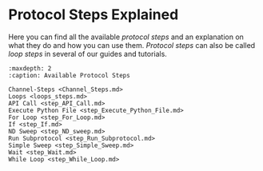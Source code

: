 # Protocol Steps Explained

Here you can find all the available *protocol steps* and an explanation on what they do and how you can use them. *Protocol steps* can also be called *loop steps* in several of our guides and tutorials.

```{toctree}
:maxdepth: 2
:caption: Available Protocol Steps

Channel-Steps <Channel_Steps.md>
Loops <loops_steps.md>
API Call <step_API_Call.md>
Execute Python File <step_Execute_Python_File.md>
For Loop <step_For_Loop.md>
If <step_If.md>
ND Sweep <step_ND_sweep.md>
Run Subprotocol <step_Run_Subprotocol.md>
Simple Sweep <step_Simple_Sweep.md>
Wait <step_Wait.md>
While Loop <step_While_Loop.md>
```
